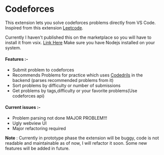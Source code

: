 # Codeforces

This extension lets you solve codeforces problems directly from VS Code.
Inspired from this extension [Leetcode](https://github.com/jdneo/vscode-leetcode).

Currently I haven't published this on the marketplace so you will have to install it from vsix. [Link Here](https://drive.google.com/file/d/15PiFnh5-UkbSIxzMwdgnOqJQyfNBSQhH/view?usp=sharing)
Make sure you have Nodejs installed on your system.

#### Features :- 
- Submit problem to codeforces
- Recommends Problems for practice which uses [Codedrils](https://recommender.codedrills.io/) in the backend (parses recommended problems from it)
- Sort problems by difficulty or number of submissions
- Get problems by tags,difficulty or your favorite problems(Use codeforces api)

#### Current issues :-
 - Problem parsing not done MAJOR PROBLEM!!!
 - Ugly webview UI
 - Major refactoring required



**Note** : Currently in prototype phase the extension will be buggy, 
code is not readable and maintainable as of now, I will refactor it soon. Some new features will be added in future.



